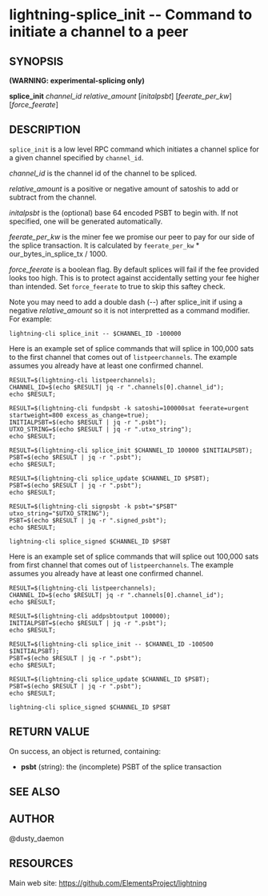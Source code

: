 lightning-splice\_init -- Command to initiate a channel to a peer
=====================================================================

SYNOPSIS
--------
**(WARNING: experimental-splicing only)**

**splice\_init** *channel\_id* *relative\_amount* [*initalpsbt*] [*feerate\_per\_kw*] [*force\_feerate*]

DESCRIPTION
-----------

`splice_init` is a low level RPC command which initiates a channel splice for a
given channel specified by `channel_id`.

*channel\_id* is the channel id of the channel to be spliced.

*relative\_amount* is a positive or negative amount of satoshis to add or
subtract from the channel.

*initalpsbt* is the (optional) base 64 encoded PSBT to begin with. If not
specified, one will be generated automatically.

*feerate\_per\_kw* is the miner fee we promise our peer to pay for our side of
the splice transaction. It is calculated by `feerate_per_kw` *
our\_bytes\_in\_splice\_tx / 1000.

*force\_feerate* is a boolean flag. By default splices will fail if the fee
provided looks too high. This is to protect against accidentally setting your
fee higher than intended. Set `force_feerate` to true to skip this saftey check.

Note you may need to add a double dash (\-\-) after splice\_init if using a negative
*relative\_amount* so it is not interpretted as a command modifier. For example:
```shell
lightning-cli splice_init -- $CHANNEL_ID -100000
```

Here is an example set of splice commands that will splice in 100,000 sats to
the first channel that comes out of `listpeerchannels`. The example assumes
you already have at least one confirmed channel.

```shell
RESULT=$(lightning-cli listpeerchannels);
CHANNEL_ID=$(echo $RESULT| jq -r ".channels[0].channel_id");
echo $RESULT;

RESULT=$(lightning-cli fundpsbt -k satoshi=100000sat feerate=urgent startweight=800 excess_as_change=true);
INITIALPSBT=$(echo $RESULT | jq -r ".psbt");
UTXO_STRING=$(echo $RESULT | jq -r ".utxo_string");
echo $RESULT;

RESULT=$(lightning-cli splice_init $CHANNEL_ID 100000 $INITIALPSBT);
PSBT=$(echo $RESULT | jq -r ".psbt");
echo $RESULT;

RESULT=$(lightning-cli splice_update $CHANNEL_ID $PSBT);
PSBT=$(echo $RESULT | jq -r ".psbt");
echo $RESULT;

RESULT=$(lightning-cli signpsbt -k psbt="$PSBT" utxo_string="$UTXO_STRING");
PSBT=$(echo $RESULT | jq -r ".signed_psbt");
echo $RESULT;

lightning-cli splice_signed $CHANNEL_ID $PSBT
```

Here is an example set of splice commands that will splice out 100,000 sats from
 first channel that comes out of `listpeerchannels`. The example assumes
you already have at least one confirmed channel.

```shell
RESULT=$(lightning-cli listpeerchannels);
CHANNEL_ID=$(echo $RESULT| jq -r ".channels[0].channel_id");
echo $RESULT;

RESULT=$(lightning-cli addpsbtoutput 100000);
INITIALPSBT=$(echo $RESULT | jq -r ".psbt");
echo $RESULT;

RESULT=$(lightning-cli splice_init -- $CHANNEL_ID -100500 $INITIALPSBT);
PSBT=$(echo $RESULT | jq -r ".psbt");
echo $RESULT;

RESULT=$(lightning-cli splice_update $CHANNEL_ID $PSBT);
PSBT=$(echo $RESULT | jq -r ".psbt");
echo $RESULT;

lightning-cli splice_signed $CHANNEL_ID $PSBT
```

RETURN VALUE
------------

[comment]: # (GENERATE-FROM-SCHEMA-START)
On success, an object is returned, containing:

- **psbt** (string): the (incomplete) PSBT of the splice transaction

[comment]: # (GENERATE-FROM-SCHEMA-END)

SEE ALSO
--------

AUTHOR
------

@dusty\_daemon

RESOURCES
---------

Main web site: <https://github.com/ElementsProject/lightning>

[comment]: # ( SHA256STAMP:28e857bb214a084bb638c7db3e7277291b7d60d78360fb8603423bc4d1d427a1)
